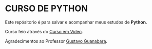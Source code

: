 # CURSO DE PYTHON

Este repósitorio é para salvar e acompanhar meus estudos de **Python**.

Curso feio através do [Curso em Vídeo](https://www.youtube.com/CursoemV%C3%ADdeo).

Agradecimentos ao Professor [Gustavo Guanabara](https://github.com/gustavoguanabara). 
